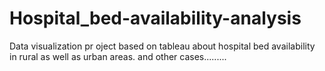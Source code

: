 # Hospital_bed-availability-analysis
Data visualization pr oject based on tableau about hospital bed availability in rural as well as urban areas.
and other cases.........

